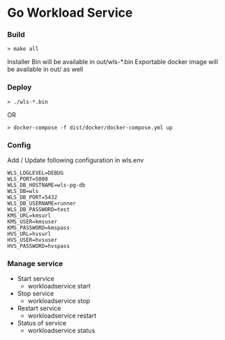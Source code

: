# Go Workload Service

### Build
```console
> make all
```

Installer Bin will be available in out/wls-*.bin
Exportable docker image will be available in out/ as well


### Deploy
```console
> ./wls-*.bin
```

OR

```console
> docker-compose -f dist/docker/docker-compose.yml up
```

### Config
Add / Update following configuration in wls.env

    WLS_LOGLEVEL=DEBUG
    WLS_PORT=5000
    WLS_DB_HOSTNAME=wls-pg-db
    WLS_DB=wls
    WLS_DB_PORT=5432
    WLS_DB_USERNAME=runner
    WLS_DB_PASSWORD=test
    KMS_URL=kmsurl
    KMS_USER=kmsuser
    KMS_PASSWORD=kmspass
    HVS_URL=hvsurl
    HVS_USER=hvsuser
    HVS_PASSWORD=hvspass

### Manage service
* Start service
    * workloadservice start
* Stop service
    * workloadservice stop
* Restart service
    * workloadservice restart
* Status of service
    * workloadservice status

